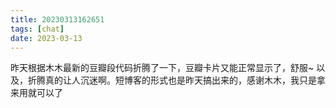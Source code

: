```yaml
---
title: 20230313162651
tags: [chat]
date: 2023-03-13
---
```


昨天根据木木最新的豆瓣段代码折腾了一下，豆瓣卡片又能正常显示了，舒服~ 以及，折腾真的让人沉迷啊。短博客的形式也是昨天搞出来的，感谢木木，我只是拿来用就可以了